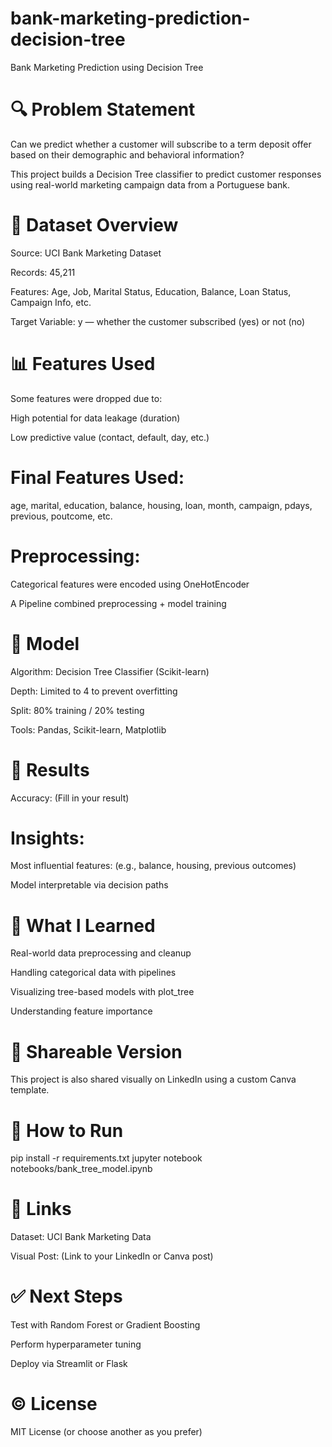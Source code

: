 # bank-marketing-prediction-decision-tree
Bank Marketing Prediction using Decision Tree

# 🔍 Problem Statement

Can we predict whether a customer will subscribe to a term deposit offer based on their demographic and behavioral information?

This project builds a Decision Tree classifier to predict customer responses using real-world marketing campaign data from a Portuguese bank.

# 📁 Dataset Overview

Source: UCI Bank Marketing Dataset

Records: 45,211

Features: Age, Job, Marital Status, Education, Balance, Loan Status, Campaign Info, etc.

Target Variable: y — whether the customer subscribed (yes) or not (no)

# 📊 Features Used

Some features were dropped due to:

High potential for data leakage (duration)

Low predictive value (contact, default, day, etc.)

# Final Features Used:

age, marital, education, balance, housing, loan, month, campaign, pdays, previous, poutcome, etc.

# Preprocessing:

Categorical features were encoded using OneHotEncoder

A Pipeline combined preprocessing + model training

# 🧠 Model

Algorithm: Decision Tree Classifier (Scikit-learn)

Depth: Limited to 4 to prevent overfitting

Split: 80% training / 20% testing

Tools: Pandas, Scikit-learn, Matplotlib

# 🌟 Results

Accuracy: (Fill in your result)

# Insights:

Most influential features: (e.g., balance, housing, previous outcomes)

Model interpretable via decision paths

# 📘 What I Learned

Real-world data preprocessing and cleanup

Handling categorical data with pipelines

Visualizing tree-based models with plot_tree

Understanding feature importance

# 📢 Shareable Version

This project is also shared visually on LinkedIn using a custom Canva template.

# 💼 How to Run

pip install -r requirements.txt
jupyter notebook notebooks/bank_tree_model.ipynb

# 🔗 Links

Dataset: UCI Bank Marketing Data

Visual Post: (Link to your LinkedIn or Canva post)

# ✅ Next Steps

Test with Random Forest or Gradient Boosting

Perform hyperparameter tuning

Deploy via Streamlit or Flask

# © License

MIT License (or choose another as you prefer)
